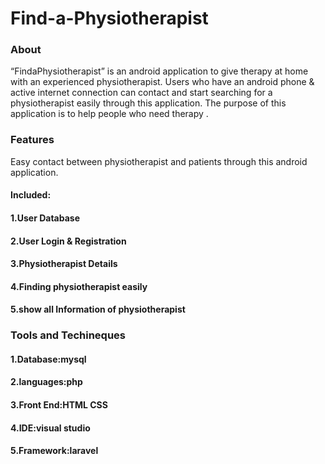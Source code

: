  # Find-a-Physiotherapist

### About
 “FindaPhysiotherapist” is an android application to give therapy at home with an experienced physiotherapist. Users who have an android phone & active internet connection can contact and start searching for a physiotherapist easily through this application. The purpose of this application is to help people who need therapy .

### Features
 Easy contact between physiotherapist and patients through this android application.
 #### Included:
 
 #### 1.User Database
 #### 2.User Login & Registration
 #### 3.Physiotherapist Details
 #### 4.Finding physiotherapist easily
 #### 5.show all Information of physiotherapist

### Tools and Techineques
 #### 1.Database:mysql
 #### 2.languages:php
 #### 3.Front End:HTML CSS
 #### 4.IDE:visual studio
 #### 5.Framework:laravel
